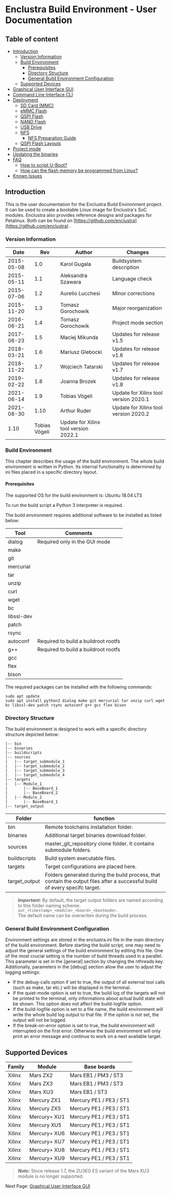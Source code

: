 # Enclustra Build Environment - User Documentation


## Table of content

* [Introduction](./1_Introduction.md)
    - [Version Information](./1_Introduction.md#version-information)
    - [Build Environment](./1_Introduction.md#build-environment)
        - [Prerequisites](./1_Introduction.md#prerequisites)
        - [Directory Structure](./1_Introduction.md#directory-structure)
        - [General Build Environment Configuration](./1_Introduction.md#general-build-environment-configuration)
    - [Supported Devices](./1_Introduction.md#supported-devices)
* [Graphical User Interface GUI](./2_GUI.md)
* [Command Line Interface CLI](./3_CLI.md)
* [Deployment](./4_Deployment.md)
    - [SD Card (MMC)](./4_Deployment.md#sd-card-mmc)
    - [eMMC Flash](./4_Deployment.md#emmc-flash)
    - [QSPI Flash](./4_Deployment.md#qspi-flash)
    - [NAND Flash](./4_Deployment.md#nand-flash)
    - [USB Drive](./4_Deployment.md#usb-drive)
    - [NFS](./4_Deployment.md#nfs)
        - [NFS Preparation Guide](./4_Deployment.md#nfs-prepatration-guide)
    - [QSPI Flash Layouts](./4_Deployment.md#qspi-flash-layouts)
* [Project mode](./5_Project_Mode.md)
* [Updating the binaries](./6_Binaries_Update.md)
* [FAQ](./7_FAQ.md)
    - [How to script U-Boot?](./7_FAQ.md#how-to-script-u-boot)
    - [How can the flash memory be programmed from Linux?](./7_FAQ.md#how-can-the-flash-memory-be-programmed-from-linux)
* [Known Issues](./8_Known_Issues.md)



## Introduction

This is the user documentation for the Enclustra Build Environment project. It can be used to create a bootable Linux image for Enclustra's SoC modules. Enclustra also provides reference designs and packages for Petalinux. Both can be found on [https://github.com/enclustra](https://github.com/enclustra) .

### Version Information

Date | Rev | Author | Changes
--- | --- | --- | --- 
2015-05-08 | 1.0 | Karol Gugala | Buildsystem description
2015-05-11 | 1.1 | Aleksandra Szawara | Language check
2015-07-06 | 1.2 | Aurelio Lucchesi | Minor corrections
2015-11-20 | 1.3 | Tomasz Gorochowik | Major reorganization
2016-06-21 | 1.4 | Tomasz Gorochowik | Project mode section
2017-06-23 | 1.5 | Maciej Mikunda | Updates for release v1.5
2018-03-21 | 1.6 | Mariusz Glebocki | Updates for release v1.6
2018-11-22 | 1.7 | Wojciech Tatarski | Updates for release v1.7
2019-02-22 | 1.8 | Joanna Brozek | Updates for release v1.8
2021-06-14 | 1.9 | Tobias Vögeli | Update for Xilinx tool version 2020.1
2021-08-30 | 1.10 | Arthur Ruder | Update for Xilinx tool version 2020.2
 | 1.10 | Tobias Vögeli | Update for Xilinx tool version 2022.1





###  Build Environment

This chapter describes the usage of the build environment. The whole build environment is written in Python. Its internal functionality is determined by ini files placed in a specific directory layout.
      
#### Prerequisites

The supported OS for the build environment is: Ubuntu 18.04 LTS

To run the build script a Python 3 interpreter is required.

The build environment requires additional software to be installed as listed below:

Tool |  Comments
--- | --- 
dialog |  Required only in the GUI mode
make | 
git | 
mercurial |  
tar | 
unzip |  
curl |  
wget | 
bc |  
libssl-dev |  
patch | 
rsync | 
autoconf |  Required to build a buildroot rootfs
g++ |  Required to build a buildroot rootfs
gcc | 
flex | 
bison |


The required packages can be installed with the following commands:

```
sudo apt update
sudo apt install python3 dialog make git mercurial tar unzip curl wget bc libssl-dev patch rsync autoconf g++ gcc flex bison
```





### Directory Structure

The build environment is designed to work with a specific directory structure depicted below:

    |-- bin
    |-- binaries
    |-- buildscripts
    |-- sources
    |   |-- target_submodule_1
    |   |-- target_submodule_2
    |   |-- target_submodule_3
    |   |-- target_submodule_4
    |-- targets
    |   |-- Module_1
    |       |-- BaseBoard_1
    |       |-- BaseBoard_2
    |   |-- Module_2
    |       |-- BaseBoard_1
    |-- target_output

Folder | function
--- | ---
bin | Remote toolchains installation folder.
binaries | Additional target binaries download folder.
sources | master_git_repository clone folder. It contains submodule folders.
buildscripts | Build system executable files.
targets | Target configurations are placed here.
target_output | Folders generated during the build process, that contain the output files after a successful build of every specifc target.

> **_Important:_**  By default, the target output folders are named according to this folder naming scheme:  
> `out_<timestamp>_<module>_<board>_<bootmode>.`  
> The default name can be overwriten during the build process.



### General Build Environment Configuration

Environment settings are stored in the enclustra.ini file in the main directory of the build environment. Before starting the build script, one may need to adjust the general settings of the build environment by editing this file. One of the most crucial setting is the number of build threads used in a parallel. This parameter is set in the [general] section by changing the nthreads key. Additionally, parameters in the [debug] section allow the user to adjust the logging settings:

- If the debug-calls option if set to true, the output of all external tool calls (such as make, tar etc.) will be displayed in the terminal.
- If the quiet-mode option is set to true, the build log of the targets will not be printed to the terminal, only informations about actual build state will be shown. This option does not affect the build-logfile option.
- If the build-logfile option is set to a file name, the build environment will write the whole build log output to that file. If the option is not set, the output will not be logged.
- If the break-on-error option is set to true, the build environment will interrupted on the first error. Otherwise the build environment will only print an error message and continue to work on a next available target.





## Supported Devices

Family | Module | Base boards
--- | --- | ---
Xilinx | Mars ZX2 | Mars EB1 / PM3 / ST3
Xilinx | Mars ZX3 | Mars EB1 / PM3 / ST3
Xilinx | Mars XU3 | Mars EB1 / ST3
Xilinx | Mercury ZX1 | Mercury PE1 / PE3 / ST1
Xilinx | Mercury ZX5 | Mercury PE1 / PE3 / ST1
Xilinx | Mercury+ XU1 | Mercury PE1 / PE3 / ST1
Xilinx | Mercury XU5 | Mercury PE1 / PE3 / ST1
Xilinx | Mercury+ XU6 | Mercury PE1 / PE3 / ST1
Xilinx | Mercury+ XU7 | Mercury PE1 / PE3 / ST1
Xilinx | Mercury+ XU8 | Mercury PE1 / PE3 / ST1
Xilinx | Mercury+ XU9 | Mercury PE1 / PE3 / ST1

> **_Note:_**  Since release 1.7, the ZU3EG ES variant of the Mars XU3 module is no longer supported.


Next Page: [Graphical User Interface GUI](./2_GUI.md)
